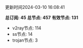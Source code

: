 更新时间2024-03-10 16:08:41

**总订阅: 45**
**总节点: 457**
**有效节点: 131**
- v2ray节点: 114
- ss节点: 14
- trojan节点: 3
